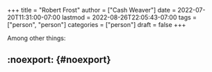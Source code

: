 +++
title = "Robert Frost"
author = ["Cash Weaver"]
date = 2022-07-20T11:31:00-07:00
lastmod = 2022-08-26T22:05:43-07:00
tags = ["person", "person"]
categories = ["person"]
draft = false
+++

Among other things:


## :noexport: {#noexport}
